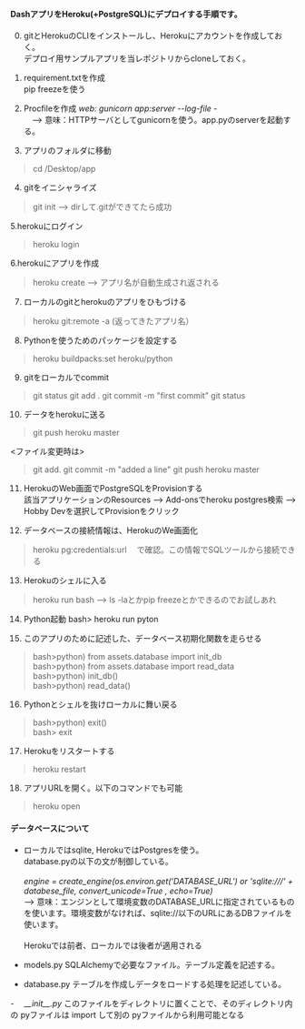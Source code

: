 #### DashアプリをHeroku(+PostgreSQL)にデプロイする手順です。

0. gitとHerokuのCLIをインストールし、Herokuにアカウントを作成しておく。<br>
   デプロイ用サンプルアプリを当レポジトリからcloneしておく。
   
1. requirement.txtを作成<br>
  pip freezeを使う

2. Procfileを作成
  *web: gunicorn app:server --log-file -*<br>
　--> 意味：HTTPサーバとしてgunicornを使う。app.pyのserverを起動する。

3. アプリのフォルダに移動
  >cd /Desktop/app

4. gitをイニシャライズ
  >git init
  --> dirして.gitができてたら成功

5.herokuにログイン
  >heroku login

6.herokuにアプリを作成
  >heroku create
  --> アプリ名が自動生成され返される

7. ローカルのgitとherokuのアプリをひもづける
  >heroku git:remote -a (返ってきたアプリ名）

8. Pythonを使うためのパッケージを設定する
  >heroku buildpacks:set heroku/python

9. gitをローカルでcommit
  >git status
  >git add .
  >git commit -m "first commit"
  >git status

10. データをherokuに送る
  >git push heroku master

<ファイル変更時は>
  >git add.
  >git commit -m "added a line"
  >git push heroku master

11. HerokuのWeb画面でPostgreSQLをProvisionする<br>
該当アプリケーションのResources --> Add-onsでheroku postgres検索 --> Hobby Devを選択してProvisionをクリック

12. データベースの接続情報は、HerokuのWe画面化
  >heroku pg:credentials:url
　で確認。この情報でSQLツールから接続できる

13. Herokuのシェルに入る
  >heroku run bash
  --> ls -laとかpip freezeとかできるのでお試しあれ

14. Python起動
  bash> heroku run pyton

15. このアプリのために記述した、データベース初期化関数を走らせる
  >bash>python) from assets.database import init_db<br>
  >bash>python) from assets.database import read_data<br>
  >bash>python) init_db()<br>
  >bash>python) read_data()<br>

16. Pythonとシェルを抜けローカルに舞い戻る
  >bash>python) exit()<br>
  >bash> exit<br>

17. Herokuをリスタートする
  >heroku restart

18. アプリURLを開く。以下のコマンドでも可能
  >heroku open


#### データベースについて

- ローカルではsqlite, HerokuではPostgresを使う。<br>
database.pyの以下の文が制御している。<br><br>
*engine = create_engine(os.environ.get('DATABASE_URL') or 'sqlite:///' + databese_file, convert_unicode=True , echo=True)<br>*
--> 意味：エンジンとして環境変数のDATABASE_URLに指定されているものを使います。環境変数がなければ、sqlite://以下のURLにあるDBファイルを使います。<br><br>
         Herokuでは前者、ローカルでは後者が適用される<br>

- models.py
SQLAlchemyで必要なファイル。テーブル定義を記述する。

- database.py
テーブルを作成しデータをロードする処理を記述している。

-　 *\_\_init\_\_.py*
このファイルをディレクトリに置くことで、そのディレクトリ内の pyファイルは import して別の pyファイルから利用可能となる
